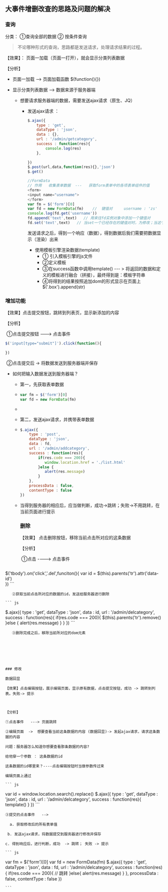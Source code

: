 ## 大事件增删改查的思路及问题的解决



### 查询

分类：  ①查询全部的数据    ② 按条件查询

> 不论哪种形式的查询，思路都是发送请求，处理请求结果的过程。



【效果】：   页面一加载（页面一打开），就会显示分类列表数据

【分析】

+ 页面一加载  -->  页面加载函数   $(function(){})

+ 显示分类列表数据  --> 数据来源于服务器端  

  + 想要请求服务器端的数据，需要发送ajax请求（原生、JQ）

    + 发送ajax请求 ：

      ``` js
      $.ajax({
          type : 'get',
          dataType : 'json',
          data : {},
          url : '/admin/getcategory',
          success : function(res){
              console.log(res)
          },
          
      })
      $.post(url,data,function(res){},'json')  
      $.get()
      ```

      ``` js
      //FormData
      // 作用   收集表单数据  ---   获取form表单中的各项表单组件的值
      <form>
      <input name="username">    
      </form>
      var fm = $('form')[0]
      var fd = new FormData(fm)    //  键值对     username : 'zs' 
      console.log(fd.get('username'))
      fd.append('text',text)   // 用来往fd实例对象中添加一个键值对
      fd.set('text',text)   // 当set一个已经存在的键值对时，为修改；当这个键值对不存在时，则新增
      ```

      

      发送请求之后，得到一个响应（数据），得到数据后我们需要把数据显示（渲染）出来

      - 使用模板引擎渲染数据(template)
        - ① 引入模板引擎的js文件
        - ②定义模板 <script id="list" type="text/html"></script>
        - ③在success函数中调用template() --- >  将返回的数据和定义的模板进行融合（拼接），最终得到是：模板字符串
        - ④将得到的结果按照追加dom的形式显示在页面上  $('.box').append(str)



### 增加功能



【效果】点击提交按钮，跳转到列表页，显示新添加的内容

【分析】

​	①点击提交按钮  --->   点击事件

``` js
$('input[type="submit"]').click(function(){
    
})
```

​	②点击提交后  ->  将数据发送到服务器端并保存

+ 如何把输入数据发送到服务器端？	

  + 第一，先获取表单数据

  + ``` js
    var fm = $('form')[0]
    var fd = new FormData(fm)
    ```

  + 

  + 第二，发送ajax请求，并携带表单数据

  + ``` js
    $.ajax({
        type : 'post',
        dataType : 'json',
        data : fd,
        url : '/admin/addcategory',
        success : function(res){
            if(res.code === 200){
               window.location.href = './list.html'
            }else {
               alert(res.message)
            }
        },
        processData : false,
        contentType : false
    })
    ```

  + 当得到服务器的相应后，应当做判断，成功->跳转；失败->不用跳转，在当前页面进行提示

    

    

    ### 删除

    【效果】  点击删除按钮，移除当前点击所对应的这条数据

    

    【分析】

    ​	①点击 ---->  点击事件

    ```	js
$('tbody').on('click','.del',funciton(){
         var id =  $(this).parents('tr').attr('data-id')      
})
    ```
    
    
    
    ​	②获取当前点击所对应的数据的id，发送给服务器进行删除

    ``` js
$.ajax({
        type : 'get',
    dataType : 'json',
        data : id,
        url : '/admin/delcategory',
        success : function(res){
            if(res.code === 200){
               $(this).parents('tr').remove()
            }else {
                alert(res.message)
            }
        }
    })
    ```
    
    
    
    

    ​	③删除完成之后，移除当前所对应的dom元素

    

    

    

    ### 修改

    数据回显

    【效果】点击编辑按钮，展示编辑页面，显示原有数据，点击提交按钮，成功 -> 跳转到列表。失败-> 提示

    

    【分析】

    ①点击事件   ---> 页面跳转

    ②编辑页面  ->  想要查看当前这条数据的内容 (数据回显)-> 发起ajax请求，请求这条数据的内容

    问题：服务器怎么知道你想要查看那条数据的内容?

    给他穿一个参数 ： 这条数据的id

    这条数据的id哪里来？----点击编辑按钮时当做参数传过来

    编辑页面上通过 

    ``` js
var id =  window.location.search().replace()
    $.ajax({
    type : 'get',
        dataType : 'json',
        data : id,
        url : '/admin/delcategory',
        success : function(res){
            template()
        }
    })
    ```
    
    ③提交的点击事件   --> 
    
      a. 获取修改后的所有表单值

     b. 发送ajax请求，将数据提交到服务器进行修改并保存

    c. 得到响应后，进行判断，成功  -> 跳转； 失败 -> 提示

    ``` js
var fm = $('form')[0]
    var fd = new FormData(fm)
$.ajax({
        type : 'get',
        dataType : 'json',
        data : fd,
        url : '/admin/delcategory',
        success : function(res){
            if(res.code === 200){
               // 跳转
            }else{
                alert(res.message)
            }
        },
        processData : false,
        contentType : false
    })
    
    ```
    
    
    
    

    



